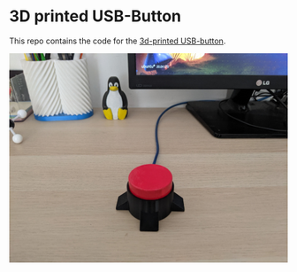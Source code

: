 # 3D printed USB-Button

This repo contains the code for the [3d-printed USB-button](https://www.thingiverse.com/thing:5400168).

![Button image](/button.jpg)

